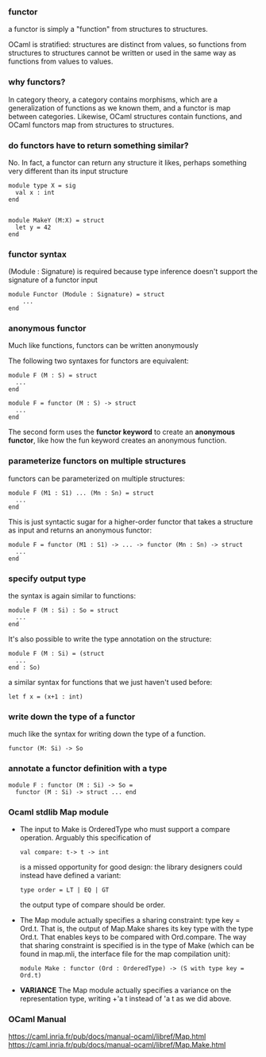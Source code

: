 ### functor
a functor is simply a "function" from structures to structures.

OCaml is stratified: structures are distinct from values, so functions from structures to structures cannot be written or used in the same way as functions from values to values.

### why functors?
In category theory, a category contains morphisms, which are a generalization of functions as we known them, and a functor is map between categories. Likewise, OCaml structures contain functions, and OCaml functors map from structures to structures.

### do functors have to return something similar?

No. In fact, a functor can return any structure it likes, perhaps something very different than its input structure

```
module type X = sig
  val x : int
end


module MakeY (M:X) = struct
  let y = 42
end
```

### functor syntax
(Module : Signature) is required because type inference doesn't support the signature of a functor input
```
module Functor (Module : Signature) = struct 
    ...
end
```

### anonymous functor
Much like functions, functors can be written anonymously

The following two syntaxes for functors are equivalent:
```
module F (M : S) = struct
  ...
end

module F = functor (M : S) -> struct
  ...
end
```

The second form uses the **functor keyword** to create an **anonymous functor**, like how the fun keyword creates an anonymous function.

### parameterize functors on multiple structures

functors can be parameterized on multiple structures:
```
module F (M1 : S1) ... (Mn : Sn) = struct
  ...
end
```
This is just syntactic sugar for a higher-order functor that takes a structure as input and returns an anonymous functor:
```
module F = functor (M1 : S1) -> ... -> functor (Mn : Sn) -> struct
  ...
end
```

### specify output type
the syntax is again similar to functions:
```
module F (M : Si) : So = struct
  ...
end
```
It's also possible to write the type annotation on the structure:
```
module F (M : Si) = (struct
  ...
end : So)
```
a similar syntax for functions that we just haven't used before:
```
let f x = (x+1 : int)
```

### write down the type of a functor
much like the syntax for writing down the type of a function.

```
functor (M: Si) -> So
```
### annotate a functor definition with a type
```
module F : functor (M : Si) -> So = 
  functor (M : Si) -> struct ... end
```

### Ocaml stdlib Map module
* The input to Make is OrderedType who must support a compare operation.
  Arguably this specification of 
  ```
  val compare: t-> t -> int
  ```
  is a missed opportunity for good design: the library designers could instead have defined a variant:
  ```
  type order = LT | EQ | GT
  ```
  the output type of compare should be order. 

* The Map module actually specifies a sharing constraint: type key =    Ord.t. That is, the output of Map.Make shares its key type with the type Ord.t. That enables keys to be compared with Ord.compare. The way that sharing constraint is specified is in the type of Make (which can be found in map.mli, the interface file for the map compilation unit):
  ```
  module Make : functor (Ord : OrderedType) -> (S with type key = Ord.t)
  ```

* **VARIANCE** The Map module actually specifies a variance on the representation type, writing +'a t instead of 'a t as we did above.

### OCaml Manual
https://caml.inria.fr/pub/docs/manual-ocaml/libref/Map.html
https://caml.inria.fr/pub/docs/manual-ocaml/libref/Map.Make.html
